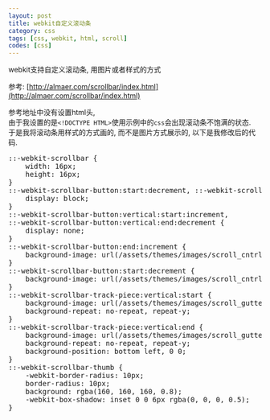 ```yaml
---
layout: post
title: webkit自定义滚动条
category: css
tags: [css, webkit, html, scroll]
codes: [css]
---
```


webkit支持自定义滚动条, 用图片或者样式的方式

参考: [http://almaer.com/scrollbar/index.html](http://almaer.com/scrollbar/index.html)

参考地址中没有设置html头,  
由于我设置的是`<!DOCTYPE HTML>`使用示例中的`css`会出现滚动条不饱满的状态.  
于是我将滚动条用样式的方式画的, 而不是图片方式展示的, 以下是我修改后的代码.
<pre class="prettyprint linenums lang-css">
::-webkit-scrollbar {
    width: 16px;
    height: 16px;
}
::-webkit-scrollbar-button:start:decrement, ::-webkit-scrollbar-button:end:increment {
    display: block;
}
::-webkit-scrollbar-button:vertical:start:increment,
::-webkit-scrollbar-button:vertical:end:decrement {
    display: none;
}
::-webkit-scrollbar-button:end:increment {
    background-image: url(/assets/themes/images/scroll_cntrl_dwn.png);
}
::-webkit-scrollbar-button:start:decrement {
    background-image: url(/assets/themes/images/scroll_cntrl_up.png);
}
::-webkit-scrollbar-track-piece:vertical:start {
    background-image: url(/assets/themes/images/scroll_gutter_top.png), url(/assets/themes/images/scroll_gutter_mid.png);
    background-repeat: no-repeat, repeat-y;
}
::-webkit-scrollbar-track-piece:vertical:end {
    background-image: url(/assets/themes/images/scroll_gutter_btm.png), url(/assets/themes/images/scroll_gutter_mid.png);
    background-repeat: no-repeat, repeat-y;
    background-position: bottom left, 0 0;
}
::-webkit-scrollbar-thumb {
    -webkit-border-radius: 10px;
    border-radius: 10px;
    background: rgba(160, 160, 160, 0.8); 
    -webkit-box-shadow: inset 0 0 6px rgba(0, 0, 0, 0.5); 
}
</pre>
